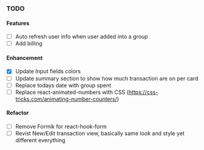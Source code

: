 ### TODO

#### Features

- [ ] Auto refresh user info when user added into a group
- [ ] Add billing

#### Enhancement

- [x] Update Input fields colors
- [ ] Update summary section to show how much transaction are on per card
- [ ] Replace todays date with group spent
- [ ] Replace react-animated-numbers with CSS (https://css-tricks.com/animating-number-counters/)

#### Refactor

- [ ] Remove Formik for react-hook-form
- [ ] Revist New/Edit transaction view, basically same look and style yet different everything
